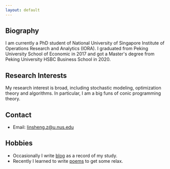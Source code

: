 ```yaml
---
layout: default
---
```


## Biography

I am currently a PhD student of National University of Singapore Institute of Operations Research and Analytics (IORA). I graduated from Peking University School of Economic in 2017 and got a Master's degree from Peking University HSBC Business School in 2020. 

## Research Interests

My research interest is broad, including stochastic modeling, optimization theory and algorithms. In particular, I am a big funs of conic programming theory. 

## Contact

- Email: linsheng.z@u.nus.edu

## Hobbies

- Occasionally I write [blog](https://zhuanglinsheng.github.io/list.html) as a record of my study. 
- Recently I learned to write [poems](https://zhuanglinsheng.github.io/res/poems.html) to get some relax. 

<br>

<br>
